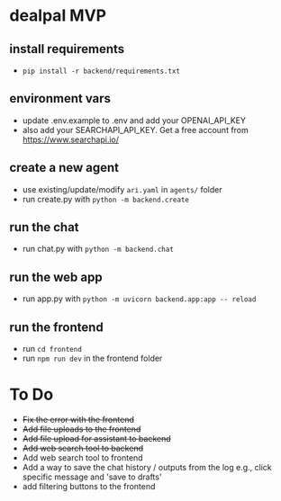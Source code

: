 # dealpal MVP

## install requirements
* `pip install -r backend/requirements.txt`

## environment vars
* update .env.example to .env and add your OPENAI_API_KEY
* also add your SEARCHAPI_API_KEY. Get a free account from https://www.searchapi.io/

## create a new agent
* use existing/update/modify `ari.yaml` in `agents/` folder
* run create.py with `python -m backend.create`

## run the chat
* run chat.py with `python -m backend.chat`

## run the web app
* run app.py with `python -m uvicorn backend.app:app -- reload`

## run the frontend
* run `cd frontend`
* run `npm run dev` in the frontend folder


# To Do
- ~~Fix the error with the frontend~~
- ~~Add file uploads to the frontend~~
- ~~Add file upload for assistant to backend~~
- ~~Add web search tool to backend~~
- Add web search tool to frontend
- Add a way to save the chat history / outputs from the log e.g., click specific message and 'save to drafts'
- add filtering buttons to the frontend